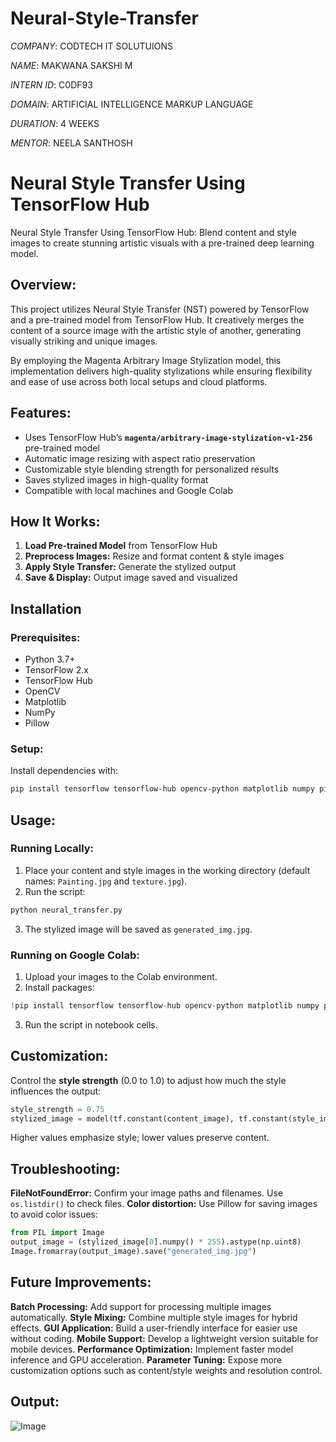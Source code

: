 # Neural-Style-Transfer

*COMPANY*: CODTECH IT SOLUTUIONS

*NAME*: MAKWANA SAKSHI M

*INTERN ID*: C0DF93

*DOMAIN*: ARTIFICIAL INTELLIGENCE MARKUP LANGUAGE

*DURATION*: 4 WEEKS

*MENTOR*: NEELA SANTHOSH


# Neural Style Transfer Using TensorFlow Hub
Neural Style Transfer Using TensorFlow Hub: Blend content and style images to create stunning artistic visuals with a pre-trained deep learning model.

## Overview:
This project utilizes Neural Style Transfer (NST) powered by TensorFlow and a pre-trained model from TensorFlow Hub. It creatively merges the content of a source image with the artistic style of another, generating visually striking and unique images.

By employing the Magenta Arbitrary Image Stylization model, this implementation delivers high-quality stylizations while ensuring flexibility and ease of use across both local setups and cloud platforms.

## Features:
* Uses TensorFlow Hub’s **`magenta/arbitrary-image-stylization-v1-256`** pre-trained model
* Automatic image resizing with aspect ratio preservation
* Customizable style blending strength for personalized results
* Saves stylized images in high-quality format
* Compatible with local machines and Google Colab

## How It Works:
1. **Load Pre-trained Model** from TensorFlow Hub
2. **Preprocess Images:** Resize and format content & style images
3. **Apply Style Transfer:** Generate the stylized output
4. **Save & Display:** Output image saved and visualized

## Installation

### Prerequisites:
* Python 3.7+
* TensorFlow 2.x
* TensorFlow Hub
* OpenCV
* Matplotlib
* NumPy
* Pillow

### Setup:
Install dependencies with:

```bash
pip install tensorflow tensorflow-hub opencv-python matplotlib numpy pillow
```

## Usage:

### Running Locally:
1. Place your content and style images in the working directory (default names: `Painting.jpg` and `texture.jpg`).
2. Run the script:

```bash
python neural_transfer.py
```

3. The stylized image will be saved as `generated_img.jpg`.

### Running on Google Colab:
1. Upload your images to the Colab environment.
2. Install packages:

```python
!pip install tensorflow tensorflow-hub opencv-python matplotlib numpy pillow
```

3. Run the script in notebook cells.

## Customization:
Control the **style strength** (0.0 to 1.0) to adjust how much the style influences the output:

```python
style_strength = 0.75
stylized_image = model(tf.constant(content_image), tf.constant(style_image), tf.constant(style_strength))[0]
```
Higher values emphasize style; lower values preserve content.

## Troubleshooting:
**FileNotFoundError:** Confirm your image paths and filenames. Use `os.listdir()` to check files.
**Color distortion:** Use Pillow for saving images to avoid color issues:

```python
from PIL import Image
output_image = (stylized_image[0].numpy() * 255).astype(np.uint8)
Image.fromarray(output_image).save("generated_img.jpg")
```

## Future Improvements:
**Batch Processing:** Add support for processing multiple images automatically.
**Style Mixing:** Combine multiple style images for hybrid effects.
**GUI Application:** Build a user-friendly interface for easier use without coding.
**Mobile Support:** Develop a lightweight version suitable for mobile devices.
**Performance Optimization:** Implement faster model inference and GPU acceleration.
**Parameter Tuning:** Expose more customization options such as content/style weights and resolution control.

## Output:
![Image](https://github.com/user-attachments/assets/b2116c8f-0be4-4a3a-9ba2-646693ae8acc)
